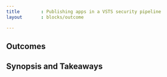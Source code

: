 ```yaml
---
title        : Publishing apps in a VSTS security pipeline
layout       : blocks/outcome

---
```



## Outcomes



## Synopsis and Takeaways

